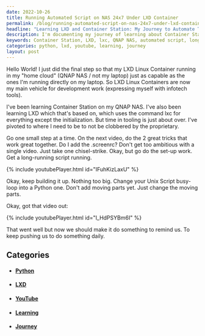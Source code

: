 ```yaml
---
date: 2022-10-26
title: Running Automated Script on NAS 24x7 Under LXD Container
permalink: /blog/running-automated-script-on-nas-24x7-under-lxd-container/
headline: "Learning LXD and Container Station: My Journey to Automate Tasks on my NAS 24x7!"
description: I'm documenting my journey of learning about Container Station and LXD, and how I successfully set up a long-running script in a Linux Container on my QNAP NAS. I've already created two YouTube videos to document the process, and now I'm working on changing the script into a Python one and making it do something to remind me of something daily. Follow my journey and learn how to set up your own Linux Container!
keywords: Container Station, LXD, lxc, QNAP NAS, automated script, long-running script, Linux Container, Python, YouTube, video, documentation, journey, learning
categories: python, lxd, youtube, learning, journey
layout: post
---
```


Hello World! I just did the final step so that my LXD Linux Container running
in my "home cloud" (QNAP NAS / not my laptop) just as capable as the ones I'm
running directly on my laptop. So LXD Linux Containers are now my main vehicle
for development work (expressing myself with infotech tools).

I've been learning Container Station on my QNAP NAS. I've also been learning
LXD which that's based on, which uses the command lxc for everything except the
initialization. But time in tooling is just about over. I've pivoted to where I
need to be to not be clobbered by the proprietary.

Go one small step at a time. On the next video, do the 2 great tricks that work
great together. Do I add the .screenrc? Don't get too ambitious with a single
video. Just take one chisel-strike. Okay, but go do the set-up work. Get a
long-running script running.

{% include youtubePlayer.html id="IFuhKizLaxU" %}

Okay, keep building it up. Nothing too big. Change your Unix Script busy-loop
into a Python one. Don't add moving parts yet. Just change the moving parts.

Okay, got that video out:

{% include youtubePlayer.html id="l_HdPSYBm6I" %}

That went well but now we should make it do something to remind us. To keep
pushing us to do something daily.


## Categories

<ul>
<li><h4><a href='/python/'>Python</a></h4></li>
<li><h4><a href='/lxd/'>LXD</a></h4></li>
<li><h4><a href='/youtube/'>YouTube</a></h4></li>
<li><h4><a href='/learning/'>Learning</a></h4></li>
<li><h4><a href='/journey/'>Journey</a></h4></li></ul>